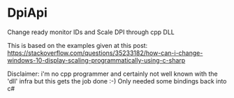 # DpiApi
Change ready monitor IDs and Scale DPI through cpp DLL

This is based on the examples given at this post:
https://stackoverflow.com/questions/35233182/how-can-i-change-windows-10-display-scaling-programmatically-using-c-sharp

Disclaimer:
i'm no cpp programmer and certainly not well known with the 'dll' infra but this gets the job done :-)
Only needed some bindings back into c#
